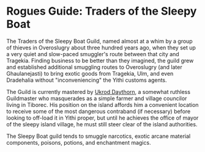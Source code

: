 # Rogues Guide: Traders of the Sleepy Boat
The Traders of the Sleepy Boat Guild, named almost at a whim by a group of thieves in Overoslugry about three hundred years ago, when they set up a very quiet and slow-paced smuggler's route between that city and Tragekia. Finding business to be better than they imagined, the guild grew and established additional smuggling routes to Overoslugry (and later Ghaulanejasti) to bring exotic goods from Tragekia, Ulm, and even Dradehalia without "inconveniencing" the Yithi customs agents.

The Guild is currently mastered by [Ukrod Daythorn](../../People/UkrodDaythorn.md), a somewhat ruthless Guildmaster who masquerades as a simple farmer and village councilor living in Tiborec. His position on the island affords him a convenient location to receive some of the most dangerous contraband (if necessary) before looking to off-load it in Yithi proper, but until he achieves the office of mayor of the sleepy island village, he must still steer clear of the island authorities. 

The Sleepy Boat guild tends to smuggle narcotics, exotic arcane material components, poisons, potions, and enchantment magics.
